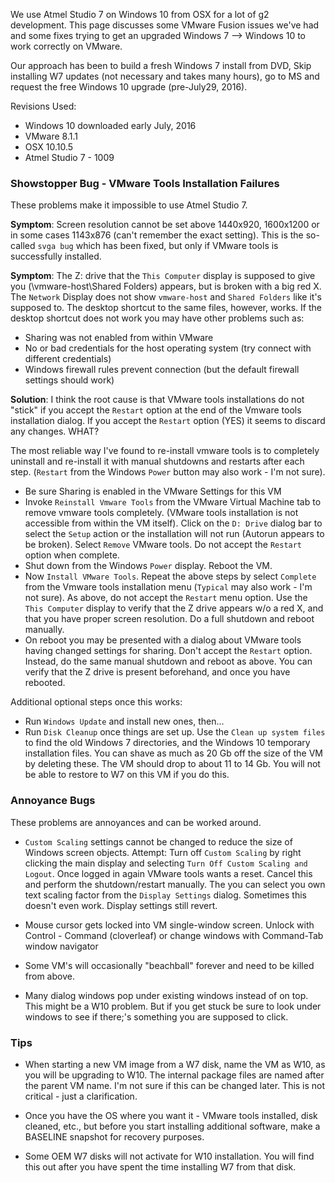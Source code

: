 We use Atmel Studio 7 on Windows 10 from OSX for a lot of g2 development. This page discusses some VMware Fusion issues we've had and some fixes trying to get an upgraded Windows 7 --> Windows 10 to work correctly on VMware. 

Our approach has been to build a fresh Windows 7 install from DVD, Skip installing W7 updates (not necessary and takes many hours), go to MS and request the free Windows 10 upgrade (pre-July29, 2016).

Revisions Used:
- Windows 10 downloaded early July, 2016
- VMware 8.1.1
- OSX 10.10.5
- Atmel Studio 7 - 1009

### Showstopper Bug - VMware Tools Installation Failures
These problems make it impossible to use Atmel Studio 7.

**Symptom**: Screen resolution cannot be set above 1440x920, 1600x1200 or in some cases 1143x876 (can't remember the exact setting). This is the so-called `svga bug` which has been fixed, but only if VMware tools is successfully installed.

**Symptom**: The Z: drive that the `This Computer` display is supposed to give you (\\vmware-host\Shared Folders) appears, but is broken with a big red X. The `Network` Display does not show `vmware-host`  and `Shared Folders` like it's supposed to. The desktop shortcut to the same files, however, works. If the desktop shortcut does not work you may have other problems such as:
- Sharing was not enabled from within VMware
- No or bad credentials for the host operating system (try connect with different credentials)
- Windows firewall rules prevent connection (but the default firewall settings should work)

**Solution**: I think the root cause is that VMware tools installations do not "stick" if you accept the `Restart` option at the end of the Vmware tools installation dialog. If you accept the `Restart` option (YES) it seems to discard any changes. WHAT?

The most reliable way I've found to re-install vmware tools is to completely uninstall and re-install it with manual shutdowns and restarts after each step. (`Restart` from the Windows `Power` button may also work - I'm not sure).
- Be sure Sharing is enabled in the VMware Settings for this VM
- Invoke `Reinstall Vmware Tools` from the VMware Virtual Machine tab to remove vmware tools completely. (VMware tools installation is not accessible from within the VM itself). Click on the `D: Drive` dialog bar to select the `Setup` action or the installation will not run (Autorun appears to be broken). Select `Remove` VMware tools. Do not accept the `Restart` option when complete.
- Shut down from the Windows `Power` display. Reboot the VM.
- Now `Install VMware Tools`. Repeat the above steps by select `Complete` from the Vmware tools installation menu (`Typical` may also work - I'm not sure). As above, do not accept the `Restart` menu option. Use the `This Computer` display to verify that the Z drive appears w/o a red X, and that you have proper screen resolution. Do a full shutdown and reboot manually. 
- On reboot you may be presented with a dialog about VMware tools having changed settings for sharing. Don't accept the `Restart` option. Instead, do the same manual shutdown and reboot as above. You can verify that the Z drive is present beforehand, and once you have rebooted.

Additional optional steps once this works:
- Run `Windows Update` and install new ones, then...
- Run `Disk Cleanup` once things are set up. Use the `Clean up system files` to find the old Windows 7 directories, and the Windows 10 temporary installation files. You can shave as much as 20 Gb off the size of the VM by deleting these. The VM should drop to about 11 to 14 Gb. You will not be able to restore to W7 on this VM if you do this.

### Annoyance Bugs
These problems are annoyances and can be worked around.

- `Custom Scaling` settings cannot be changed to reduce the size of Windows screen objects. Attempt: Turn off `Custom Scaling` by right clicking the main display and selecting `Turn Off Custom Scaling and Logout`. Once logged in again VMware tools wants a reset. Cancel this and perform the shutdown/restart manually. The you can select you own text scaling factor from the `Display Settings` dialog. Sometimes this doesn't even work. Display settings still revert.

- Mouse cursor gets locked into VM single-window screen. Unlock with Control - Command (cloverleaf) or change windows with Command-Tab window navigator

- Some VM's will occasionally "beachball" forever and need to be killed from above.

- Many dialog windows pop under existing windows instead of on top. This might be a W10 problem. But if you get stuck be sure to look under windows to see if there;'s something you are supposed to click.

### Tips
- When starting a new VM image from a W7 disk, name the VM as W10, as you will be upgrading to W10. The internal package files are named after the parent VM name. I'm not sure if this can be changed later. This is not critical - just a clarification.

- Once you have the OS where you want it - VMware tools installed, disk cleaned, etc., but before you start installing additional software, make a BASELINE snapshot for recovery purposes.

- Some OEM W7 disks will not activate for W10 installation. You will find this out after you have spent the time installing W7 from that disk.
